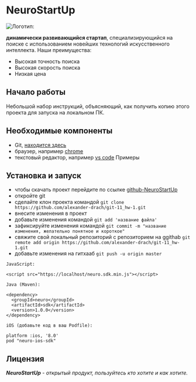 # NeuroStartUp
![Логотип:](https://camo.githubusercontent.com/c6727c717cad1e4820481abb87524f90782445c5/68747470733a2f2f692e696d6775722e636f6d2f495a4f525769492e706e67)

**динамически развивающийся стартап**, специализирующийся на поиске с использованием новейших технологий искусственного интеллекта. Наши преимущества:

* Высокая точность поиска
* Высокая скорость поиска
* Низкая цена

## Начало работы

Небольшой набор инструкций, объясняющий, как получить копию этого проекта для запуска на локальном ПК.

## Необходимые компоненты

* Git, [находится здесь](https://git-scm.com/downloads)
* браузер, например [chrome](https://www.google.ru/chrome/)
* текстовый редактор, например [vs code](https://code.visualstudio.com/)
Примеры

## Установка и запуск

* чтобы скачать проект перейдите по ссылке [github-NeuroStartUp](https://github.com/alexander-drach/git-11_hw-1)
* откройте git
* сделайте клон проекта командой
`git clone https://github.com/alexander-drach/git-11_hw-1.git`
* внесите изменения в проект
* добавьте изменения командой
`git add 'название файла'`
* зафиксируйте изменения командой
`git commit -m "название изменения, желательно понятное и короткое"`
* свяжите свой локальный репозиторий с репозиторием на ggithab
`git remote add origin https://github.com/alexander-drach/git-11_hw-1.git`
* добавьте изменения на гитхааб
`git push -u origin master`

```
JavaScript:

<script src="https://localhost/neuro.sdk.min.js"></script>

```

```
Java (Maven):

<dependency>
  <groupId>neuro</groupId>
  <artifactId>sdk</artifactId>
  <version>1.0.0</version>
</dependency>

```
```
iOS (добавьте код в ваш Podfile):

platform :ios, '8.0'
pod "neuro-ios-sdk"

```


## Лицензия

***NeuroStartUp** - открытый продукт, пользуйтесь кто хотите и как хотите.*